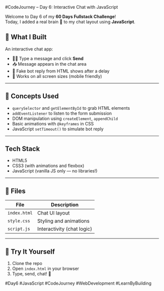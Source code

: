 #CodeJourney – Day 6: Interactive Chat with JavaScript

Welcome to Day 6 of my **60 Days Fullstack Challenge**!  
Today, I added a real brain 🧠 to my chat layout using **JavaScript**.

## 🎯 What I Built

An interactive chat app:
- 🧑‍💻 Type a message and click **Send**
- 📥 Message appears in the chat area
- 🤖 Fake bot reply from HTML shows after a delay
- 📱 Works on all screen sizes (mobile friendly)

---

## 🧠 Concepts Used

- `querySelector` and `getElementById` to grab HTML elements
- `addEventListener` to listen to the form submission
- DOM manipulation using `createElement`, `appendChild`
- Basic animations with `@keyframes` in CSS
- JavaScript `setTimeout()` to simulate bot reply

---

##  Tech Stack

- HTML5
- CSS3 (with animations and flexbox)
- JavaScript (vanilla JS only — no libraries!)

---

## 📂 Files

| File        | Description                    |
|-------------|--------------------------------|
| `index.html`| Chat UI layout                 |
| `style.css` | Styling and animations         |
| `script.js` | Interactivity (chat logic)     |

---

## 🧪 Try It Yourself

1. Clone the repo  
2. Open `index.html` in your browser  
3. Type, send, chat! 💬
    
#Day6 #JavaScript #CodeJourney #WebDevelopment #LearnByBuilding
